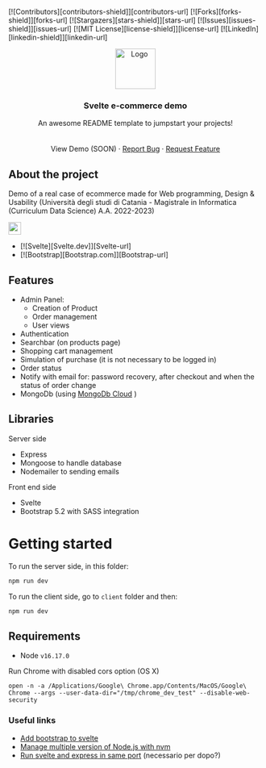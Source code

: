 [![Contributors][contributors-shield]][contributors-url]
[![Forks][forks-shield]][forks-url]
[![Stargazers][stars-shield]][stars-url]
[![Issues][issues-shield]][issues-url]
[![MIT License][license-shield]][license-url]
[![LinkedIn][linkedin-shield]][linkedin-url]

<div align="center">
  <a href="https://github.com/khalld/svelte-ecommerce">
    <img src="https://cdn4.iconfinder.com/data/icons/game-of-thrones-4/64/game_of_thrones_game_thrones_series_character_avatar_dragon-512.png" alt="Logo" width="80" height="80">
  </a>

  <h3 align="center">Svelte e-commerce demo</h3>

  <p align="center">
    An awesome README template to jumpstart your projects!
    <br />
    <!-- <a href=""><strong>Explore the docs »</strong></a> -->
    <br />
    <br />
    <!-- <a href="https://github.com/othneildrew/Best-README-Template">View Demo</a> (SOON) -->
    View Demo (SOON)
    ·
    <a href="https://github.com/khalld/svelte-ecommerce/issues">Report Bug</a>
    ·
    <a href="https://github.com/khalld/svelte-ecommerce/issues">Request Feature</a>
  </p>
</div>


## About the project

Demo of a real case of ecommerce made for Web programming, Design & Usability (Università degli studi di Catania - Magistrale in Informatica (Curriculum Data Science) A.A. 2022-2023)


<img src="https://github.com/get-icon/geticon/raw/master/icons/nodejs-icon.svg" width=25>


* [![Svelte][Svelte.dev]][Svelte-url]
* [![Bootstrap][Bootstrap.com]][Bootstrap-url]

## Features

- Admin Panel:
    - Creation of Product
    - Order management
    - User views
- Authentication
- Searchbar (on products page)
- Shopping cart management
- Simulation of purchase (it is not necessary to be logged in)
- Order status
- Notify with email for: password recovery, after checkout and when the status of order change
- MongoDb (using <a href="https://cloud.mongodb.com/">MongoDb Cloud</a> )

## Libraries

Server side
- Express
- Mongoose to handle database
- Nodemailer to sending emails

Front end side
- Svelte
- Bootstrap 5.2 with SASS integration

# Getting started

To run the server side, in this folder:

```bash
npm run dev
```

To run the client side, go to `client` folder and then:

```bash
npm run dev
```

## Requirements

- Node `v16.17.0`

Run Chrome with disabled cors option (OS X)

```
open -n -a /Applications/Google\ Chrome.app/Contents/MacOS/Google\ Chrome --args --user-data-dir="/tmp/chrome_dev_test" --disable-web-security
```

### Useful links

<ul>
    <li><a href="https://github.com/svelte-add/bootstrap">Add bootstrap to svelte</a></li>
    <li><a href="https://blog.logrocket.com/how-switch-node-js-versions-nvm/">Manage multiple version of Node.js with nvm</a></li>
    <li><a href="https://www.youtube.com/watch?v=wCelDI_rPcY">Run svelte and express in same port</a> (necessario per dopo?)</li>
</ul>

